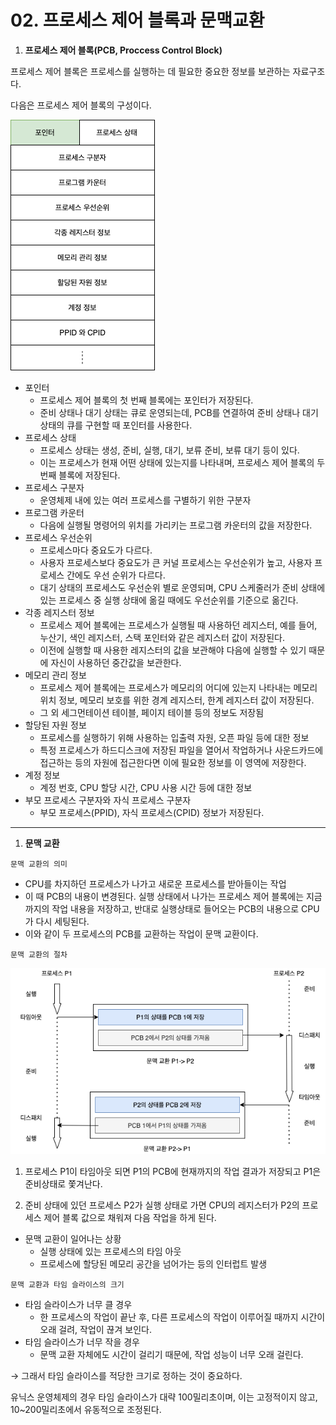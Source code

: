 # 02. 프로세스 제어 블록과 문맥교환

1. **프로세스 제어 블록(PCB, Proccess Control Block)**

프로세스 제어 블록은 프로세스를 실행하는 데 필요한 중요한 정보를 보관하는 자료구조다.

다음은 프로세스 제어 블록의 구성이다.

<img title="" src="./assets/3-2-1%20프로세스%20제어%20블록%20구성.png" alt="Untitled" data-align="center">

- 포인터
  - 프로세스 제어 블록의 첫 번째 블록에는 포인터가 저장된다.
  - 준비 상태나 대기 상태는 큐로 운영되는데, PCB를 연결하여 준비 상태나 대기 상태의 큐를 구현할 때 포인터를 사용한다.
- 프로세스 상태
  - 프로세스 상태는 생성, 준비, 실행, 대기, 보류 준비, 보류 대기 등이 있다.
  - 이는 프로세스가 현재 어떤 상태에 있는지를 나타내며, 프로세스 제어 블록의 두 번째 블록에 저장된다.
- 프로세스 구분자
  - 운영체제 내에 있는 여러 프로세스를 구별하기 위한 구분자
- 프로그램 카운터
  - 다음에 실행될 명령어의 위치를 가리키는 프로그램 카운터의 값을 저장한다.
- 프로세스 우선순위
  - 프로세스마다 중요도가 다르다.
  - 사용자 프로세스보다 중요도가 큰 커널 프로세스는 우선순위가 높고, 사용자 프로세스 간에도 우선 순위가 다르다.
  - 대기 상태의 프로세스도 우선순위 별로 운영되며, CPU 스케줄러가 준비 상태에 있는 프로세스 중 실행 상태에 옮길 때에도 우선순위를 기준으로 옮긴다.
- 각종 레지스터 정보
  - 프로세스 제어 블록에는 프로세스가 실행될 때 사용하던 레지스터, 예를 들어, 누산기, 색인 레지스터, 스택 포인터와 같은 레지스터 값이 저장된다.
  - 이전에 실행할 때 사용한 레지스터의 값을 보관해야 다음에 실행할 수 있기 때문에 자신이 사용하던 중간값을 보관한다.
- 메모리 관리 정보
  - 프로세스 제어 블록에는 프로세스가 메모리의 어디에 있는지 나타내는 메모리 위치 정보, 메모리 보호를 위한 경계 레지스터, 한계 레지스터 값이 저장된다.
  - 그 외 세그먼테이션 테이블, 페이지 테이블 등의 정보도 저장됨
- 할당된 자원 정보
  - 프로세스를 실행하기 위해 사용하는 입출력 자원, 오픈 파일 등에 대한 정보
  - 특정 프로세스가 하드디스크에 저장된 파일을 열어서 작업하거나 사운드카드에 접근하는 등의 자원에 접근한다면 이에 필요한 정보를 이 영역에 저장한다.
- 계정 정보
  - 계정 번호, CPU 할당 시간, CPU 사용 시간 등에 대한 정보
- 부모 프로세스 구분자와 자식 프로세스 구분자
  - 부모 프로세스(PPID), 자식 프로세스(CPID) 정보가 저장된다.

---

1. **문맥 교환**

`문맥 교환의 의미`

- CPU를 차지하던 프로세스가 나가고 새로운 프로세스를 받아들이는 작업
- 이 때 PCB의 내용이 변경된다. 실행 상태에서 나가는 프로세스 제어 블록에는 지금까지의 작업 내용을 저장하고, 반대로 실행상태로 들어오는 PCB의 내용으로 CPU가 다시 세팅된다.
- 이와 같이 두 프로세스의 PCB를 교환하는 작업이 문맥 교환이다.

`문맥 교환의 절차`

<img title="" src="./assets/3-2-2%20문맥%20교환의%20절차.png" alt="Untitled" data-align="center">

1. 프로세스 P1이 타임아웃 되면 P1의 PCB에 현재까지의 작업 결과가 저장되고 P1은 준비상태로 쫓겨난다.

2. 준비 상태에 있던 프로세스 P2가 실행 상태로 가면 CPU의 레지스터가 P2의 프로세스 제어 블록 값으로 채워져 다음 작업을 하게 된다.
- 문맥 교환이 일어나는 상황
  - 실행 상태에 있는 프로세스의 타임 아웃
  - 프로세스에 할당된 메모리 공간을 넘어가는 등의 인터럽트 발생

`문맥 교환과 타임 슬라이스의 크기`

- 타임 슬라이스가 너무 클 경우
  - 한 프로세스의 작업이 끝난 후, 다른 프로세스의 작업이 이루어질 때까지 시간이 오래 걸려, 작업이 끊겨 보인다.
- 타임 슬라이스가 너무 작을 경우
  - 문맥 교환 자체에도 시간이 걸리기 때문에, 작업 성능이 너무 오래 걸린다.

→ 그래서 타임 슬라이스를 적당한 크기로 정하는 것이 중요하다.

유닉스 운영체제의 경우 타임 슬라이스가 대략 100밀리초이며, 이는 고정적이지 않고, 10~200밀리초에서 유동적으로 조정된다.

